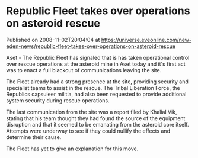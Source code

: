 # Republic Fleet takes over operations on asteroid rescue
Published on 2008-11-02T20:04:04 at https://universe.eveonline.com/new-eden-news/republic-fleet-takes-over-operations-on-asteroid-rescue

Aset - The Republic Fleet has signaled that is has taken operational control over rescue operations at the asteroid mine in Aset today and it's first act was to enact a full blackout of communications leaving the site.

The Fleet already had a strong presence at the site, providing security and specialist teams to assist in the rescue.  The Tribal Liberation Force, the Republics capsuleer militia, had also been requested to provide additional system security during rescue operations.

The last communication from the site was a report filed by Khalial Vik, stating that his team thought they had found the source of the equipment disruption and that it seemed to be emanating from the asteroid core itself.   Attempts were underway to see if they could nullify the effects and determine their cause.

The Fleet has yet to give an explanation for this move.
